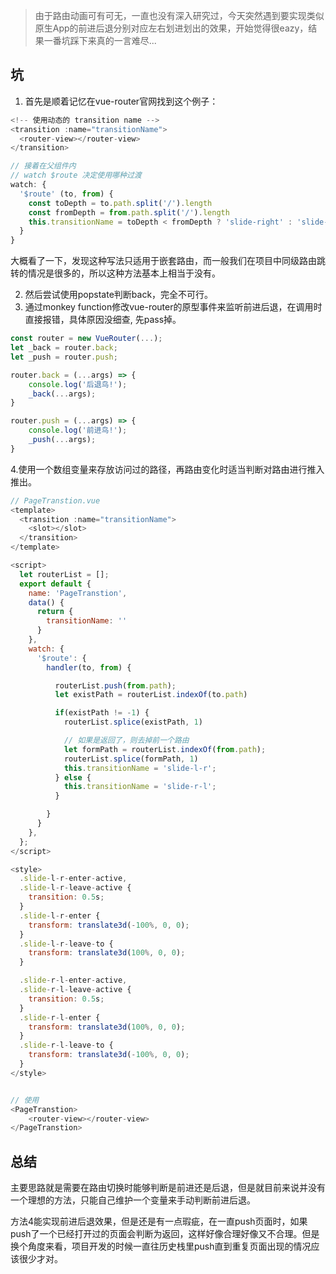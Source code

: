 > 由于路由动画可有可无，一直也没有深入研究过，今天突然遇到要实现类似原生App的前进后退分别对应左右划进划出的效果，开始觉得很eazy，结果一番坑踩下来真的一言难尽...



## 坑

1.  首先是顺着记忆在vue-router官网找到这个例子：

```js
<!-- 使用动态的 transition name -->
<transition :name="transitionName">
  <router-view></router-view>
</transition>

// 接着在父组件内
// watch $route 决定使用哪种过渡
watch: {
  '$route' (to, from) {
    const toDepth = to.path.split('/').length
    const fromDepth = from.path.split('/').length
    this.transitionName = toDepth < fromDepth ? 'slide-right' : 'slide-left'
  }
}
```

大概看了一下，发现这种写法只适用于嵌套路由，而一般我们在项目中同级路由跳转的情况是很多的，所以这种方法基本上相当于没有。

2. 然后尝试使用popstate判断back，完全不可行。
3. 通过monkey function修改vue-router的原型事件来监听前进后退，在<router-link>调用时直接报错，具体原因没细查, 先pass掉。

```js
const router = new VueRouter(...);
let _back = router.back;
let _push = router.push;

router.back = (...args) => {
    console.log('后退鸟!');
    _back(...args);
}

router.push = (...args) => {
    console.log('前进鸟!');
    _push(...args);
}
```

4.使用一个数组变量来存放访问过的路径，再路由变化时适当判断对路由进行推入推出。

```js
// PageTranstion.vue
<template>
  <transition :name="transitionName">
    <slot></slot>
  </transition>
</template>

<script>
  let routerList = [];
  export default {
    name: 'PageTranstion',
    data() {
      return {
        transitionName: ''
      }
    },
    watch: {
      '$route': {
        handler(to, from) {

          routerList.push(from.path);
          let existPath = routerList.indexOf(to.path)

          if(existPath != -1) {
            routerList.splice(existPath, 1)

            // 如果是返回了，则去掉前一个路由
            let formPath = routerList.indexOf(from.path);
            routerList.splice(formPath, 1)
            this.transitionName = 'slide-l-r';
          } else {
            this.transitionName = 'slide-r-l';
          }

        }
      }
    },
  };
</script>

<style>
  .slide-l-r-enter-active,
  .slide-l-r-leave-active {
    transition: 0.5s;
  }
  .slide-l-r-enter {
    transform: translate3d(-100%, 0, 0);
  }
  .slide-l-r-leave-to {
    transform: translate3d(100%, 0, 0);
  }

  .slide-r-l-enter-active,
  .slide-r-l-leave-active {
    transition: 0.5s;
  }
  .slide-r-l-enter {
    transform: translate3d(100%, 0, 0);
  }
  .slide-r-l-leave-to {
    transform: translate3d(-100%, 0, 0);
  }
</style>


// 使用
<PageTranstion>
    <router-view></router-view>
</PageTranstion>
```



## 总结

主要思路就是需要在路由切换时能够判断是前进还是后退，但是就目前来说并没有一个理想的方法，只能自己维护一个变量来手动判断前进后退。

方法4能实现前进后退效果，但是还是有一点瑕疵，在一直push页面时，如果push了一个已经打开过的页面会判断为返回，这样好像合理好像又不合理。但是换个角度来看，项目开发的时候一直往历史栈里push直到重复页面出现的情况应该很少才对。





